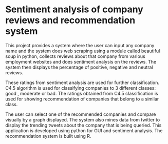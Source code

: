 # Sentiment analysis of company reviews and recommendation system
This project provides a system where the user can input any company name and the system does web scraping using a module called beautiful soup in python, collects reviews about that company from various employment websites and does sentiment analysis on the reviews. The system then displays the percentage of positive, negative and neutral reviews.

These ratings from sentiment analysis are used for further classification. C4.5 algorithm is used for classifying companies to 3 different classes: good , moderate or bad. The ratings obtained from C4.5 classification is used for showing recommendation of companies that belong to a similar class.

The user can select one of the recommended companies and compare visually by a graph displayed. The system also mines data from twitter to display the trending tweets about the company that is being queried. This application is developed using python for GUI and sentiment analysis. The recommendation system is built using R.
